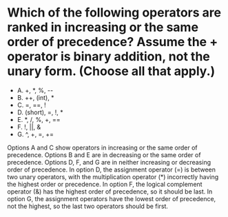 # Which of the following operators are ranked in increasing or the same order of precedence? Assume the + operator is binary addition, not the unary form. (Choose all that apply.)
* A. +, *, %, --
* B. ++, (int), *
* C. =, ==, !
* D. (short), =, !, *
* E. *, /, %, +, ==
* F. !, ||, &
* G. ^, +, =, +=

Options A and C show operators in increasing or the same order of precedence.
Options B and E are in decreasing or the same order of precedence.
Options D, F, and G are in neither increasing or decreasing order of precedence.
In option D, the assignment operator (=) is between two unary operators, with the multiplication operator (*) incorrectly having the highest order or precedence.
In option F, the logical complement operator (&) has the highest order of precedence, so it should be last.
In option G, the assignment operators have the lowest order of precedence, not the highest, so the last two operators should be first.
